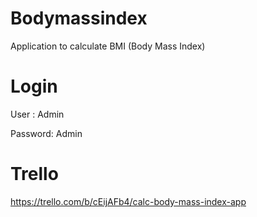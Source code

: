 # Bodymassindex
 Application to calculate BMI (Body Mass Index)

# Login
User : Admin

Password: Admin


# Trello

https://trello.com/b/cEijAFb4/calc-body-mass-index-app
